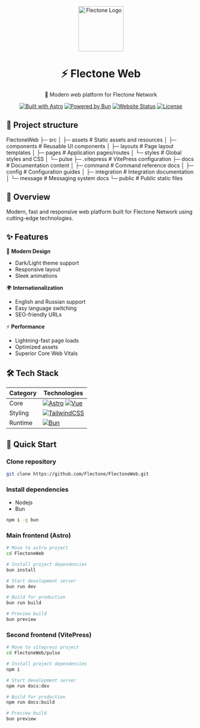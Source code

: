 <div align="center">
  <img src="assets/favicon.ico" alt="Flectone Logo" width="120" />
  
  # ⚡️ Flectone Web
  
  🚀 Modern web platform for Flectone Network

[![Built with Astro](https://astro.badg.es/v2/built-with-astro/tiny.svg)](https://astro.build)
[![Powered by Bun](https://img.shields.io/badge/Powered%20by-Bun-orange)](https://bun.sh)
[![Website Status](https://img.shields.io/website?url=https%3A%2F%2Fflectone.net)](https://flectone.net)
[![License](https://img.shields.io/badge/license-GPLv3-blue)](LICENSE)

</div>

## 🧱 Project structure

FlectoneWeb
├─ src
│ ├─ assets # Static assets and resources
│ ├─ components # Reusable UI components
│ ├─ layouts # Page layout templates
│ ├─ pages # Application pages/routes
│ └─ styles # Global styles and CSS
│
└─ pulse
├─ .vitepress # VitePress configuration
├─ docs # Documentation content
│ ├─ command # Command reference docs
│ ├─ config # Configuration guides
│ ├─ integration # Integration documentation
│ └─ message # Messaging system docs
└─ public # Public static files

## 🎯 Overview

Modern, fast and responsive web platform built for Flectone Network using cutting-edge technologies.

## ✨ Features

🎨 **Modern Design**

- Dark/Light theme support
- Responsive layout
- Sleek animations

🌍 **Internationalization**

- English and Russian support
- Easy language switching
- SEO-friendly URLs

⚡️ **Performance**

- Lightning-fast page loads
- Optimized assets
- Superior Core Web Vitals

## 🛠️ Tech Stack

| Category | Technologies                                                                                                                                                                                                                 |
| -------- | ---------------------------------------------------------------------------------------------------------------------------------------------------------------------------------------------------------------------------- |
| Core     | [![Astro](https://img.shields.io/badge/Astro-BC52EE?style=flat&logo=astro&logoColor=white)](https://astro.build) [![Vue](https://img.shields.io/badge/Vue-4FC08D?style=flat&logo=vue.js&logoColor=white)](https://vuejs.org) |
| Styling  | [![TailwindCSS](https://img.shields.io/badge/TailwindCSS-38B2AC?style=flat&logo=tailwind-css&logoColor=white)](https://tailwindcss.com)                                                                                      |
| Runtime  | [![Bun](https://img.shields.io/badge/Bun-000000?style=flat&logo=bun&logoColor=white)](https://bun.sh)                                                                                                                        |

## 🚀 Quick Start

### Clone repository

```bash
git clone https://github.com/Flectone/FlectoneWeb.git
```

### Install dependencies

- Nodejs
- Bun

```bash
npm i -g bun
```

### Main frontend (Astro)

```bash
# Move to astro project
cd FlectoneWeb

# Install project dependencies
bun install

# Start development server
bun run dev

# Build for production
bun run build

# Preview build
bun preview
```

### Second frontend (VitePress)

```bash
# Move to vitepress project
cd FlectoneWeb/pulse

# Install project dependencies
npm i

# Start development server
npm run docs:dev

# Build for production
npm run docs:build

# Preview build
bun preview
```
